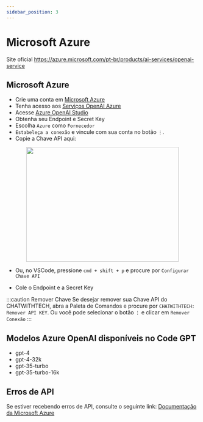 ```yaml
---
sidebar_position: 3
---
```


# Microsoft Azure

Site oficial https://azure.microsoft.com/pt-br/products/ai-services/openai-service

## Microsoft Azure
- Crie uma conta em [Microsoft Azure](https://azure.microsoft.com/pt-br/free)
- Tenha acesso aos [Serviços OpenAI Azure](https://azure.microsoft.com/pt-br/products/ai-services/openai-service)
- Acesse [Azure OpenAI Studio](https://oai.azure.com/)
- Obtenha seu Endpoint e Secret Key
- Escolha `Azure` como `Fornecedor`
- `Estabeleça a conexão` e vincule com sua conta no botão `⋮`.
- Copie a Chave API aqui:

<p align="center">
      <img width="400" height="300" src="https://github.com/davila7/code-gpt-docs/assets/37567214/c89c3c49-1c1a-4fa3-93b3-5ddede97d5e7" />
</p>
 
- Ou, no VSCode, pressione `cmd + shift + p` e procure por `Configurar Chave API`
  
- Cole o Endpoint e a Secret Key

:::caution Remover Chave
Se desejar remover sua Chave API do CHATWITHTECH, abra a Paleta de Comandos e procure por `CHATWITHTECH: Remover API KEY`. Ou você pode selecionar o botão `⋮` e clicar em `Remover Conexão`
:::

## Modelos Azure OpenAI disponíveis no Code GPT
- gpt-4
- gpt-4-32k
- gpt-35-turbo
- gpt-35-turbo-16k

## Erros de API
Se estiver recebendo erros de API, consulte o seguinte link: [Documentação da Microsoft Azure](https://azure.microsoft.com/pt-br/products/ai-services/openai-service/)

